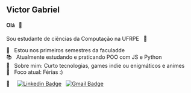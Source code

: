 <!--- <img width="auto" src="https://github.com/VictorG-028/VictorG-028/blob/master/Animação-Rainbow.gif"> -->

## Victor Gabriel
<!--- comentário -->
#### Olá &nbsp; 👋
Sou estudante de ciências da Computação na UFRPE &nbsp; :book: <br/>
<!--- Sou fascinado por automatizar tarefas utilizando programação. -->

🌱 &nbsp; Estou nos primeiros semestres da faculadde <br/>
:books: &nbsp; Atualmente estudando e praticando POO com JS e Python <br/>
💬 &nbsp; Sobre mim: Curto tecnologias, games indie ou enigmáticos e animes <br/>
🎯 &nbsp; Foco atual: Férias :)


:email: &nbsp; &nbsp; [![Linkedin Badge](https://img.shields.io/badge/-VictorGabriel-blue?style=flat-square&logo=Linkedin&logoColor=white&link=https://www.linkedin.com/in/victor-gabriel-30ab8b1ab/)](https://www.linkedin.com/in/victor-gabriel-30ab8b1ab/) &nbsp; [![Gmail Badge](https://img.shields.io/badge/-victor6g0@gmail.com-c14438?style=flat-square&logo=Gmail&logoColor=white&link=mailto:victor6g0@gmail.com)](mailto:victor6g0@gmail.com)
